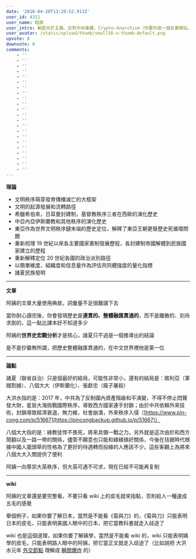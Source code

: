 ```yaml
---
date: '2018-04-20T13:20:52.913Z'
user_id: 4311
user_name: 粗鄙
user_intro: 剿匪先於主義、反對中央集權、Crypto-Anarchism（你要先做一個反華網站，然後再把它賣給共產黨）
user_avatar: /static/upload/thumb/small50-u-thumb-default.png
upvote: 8
downvote: 0
comments:
    - ''
    - ''
    - ''
    - ''
    - ''
    - ''
    - ''
    - ''
    - ''
    - ''
    - ''
    - ''
    - ''
    - ''
    - ''
    - ''
    - ''
    - ''
    - ''
    - ''
    - ''
    - ''
---
```


**理論**

*   文明秩序萌芽發育傳播滅亡的大框架
*   文明的起源發展和流轉路徑
*   希臘希伯來，日耳曼封建制，基督教秩序三者在西歐的演化歷史
*   中亞內亞伊斯蘭教和其他秩序的演化歷史
*   東亞作為世界文明秩序鏈末端的歷史定位，解釋了東亞王朝更替歷史死循環問題
*   重新梳理 19 世紀以來各主要國家憲制發展歷程，各封建制帝國解體到民族國家建立的歷程
*   重新解釋定位 20 世紀各國的政治派別路徑
*   以簡單維度，組織度和信息量作為評估共同體強度的量化指標
*   諸夏民族發明

---

**文章**

阿姨的文章大量使用典故，詞彙量不足很難讀下去

當你耐心讀完後，你會發現歷史是**連貫的、整體融匯貫通的**，而不是離散的、刻舟求劍的，這一點比課本好不知道多少

阿姨的**世界史宏觀分析**才是核心，諸夏只不過是一個推導出的結論

是不是抄襲無所謂，把歷史整體融匯貫通的，在中文世界裡他是第一位

---

**論點**

諸夏（聯省自治）只是個最好的結局，可能性非常小，還有的結局是：敘利亞（軍閥割據）、八個大大（伊斯蘭化）、張獻忠（瘋子屠殺）

大洪水指的是：2017 年，中共為了反制國內資產階級和平演變，不得不停止悶聲發大財，星辰大海挑戰國際秩序，導致西方國家連手封鎖；由於中共依賴外來技術，封鎖導致經濟衰退，無力維，社會崩潰，外來秩序入侵（[https://www.pin-cong.com/p/51667](https://pincongbackup.github.io/p/51667)）

八個大大指的是：綠教徒悍不畏死，將來具備一戰之力。另外就是這次由於和西方鬧翻以及一路一帶的關係，儘管不願意也只能和綠綠搞好關係，今後在拮据時代根據中國人牆頭草的性格為了更好的待遇轉而投綠的人應該不少。這些客觀上為將來八個大大入關提供了便利

阿姨一向尊崇大英秩序，但大英可遇不可求，現在已經不可能再复制

---

**wiki**

阿姨的文章還是要完整看，不要只看 wiki 上的皮毛就來指點，否則給人一種速成五毛的感覺

舉個例子，如果你要了解日本，當然是不能看《菊與刀》的，《菊與刀》只能表明日本的皮毛，只能表明美國人眼中的日本，把它當教科書就走入歧途了

wiki 也是這個道理，如果你要了解姨學，當然是不能看 wiki 的，wiki 只能表明姨學的皮毛，只能表明路人眼中的阿姨，把它當正文就走入歧途了（比如說把 大洪水元年 <u>外交節點</u> 理解成 <u>瞬間爆炸</u> 的）
